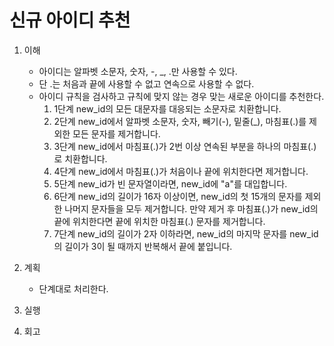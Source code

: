 # 신규 아이디 추천

1. 이해
    - 아이디는 알파벳 소문자, 숫자, -, _, .만 사용할 수 있다.
    - 단 .는 처음과 끝에 사용할 수 없고 연속으로 사용할 수 없다.
    - 아이디 규칙을 검사하고 규칙에 맞지 않는 경우 맞는 새로운 아이디를 추천한다.
      1. 1단계 new_id의 모든 대문자를 대응되는 소문자로 치환합니다.
      2. 2단계 new_id에서 알파벳 소문자, 숫자, 빼기(-), 밑줄(_), 마침표(.)를 제외한 모든 문자를 제거합니다.
      3. 3단계 new_id에서 마침표(.)가 2번 이상 연속된 부분을 하나의 마침표(.)로 치환합니다.
      4. 4단계 new_id에서 마침표(.)가 처음이나 끝에 위치한다면 제거합니다.
      5. 5단계 new_id가 빈 문자열이라면, new_id에 "a"를 대입합니다.
      6. 6단계 new_id의 길이가 16자 이상이면, new_id의 첫 15개의 문자를 제외한 나머지 문자들을 모두 제거합니다.
          만약 제거 후 마침표(.)가 new_id의 끝에 위치한다면 끝에 위치한 마침표(.) 문자를 제거합니다.
      7. 7단계 new_id의 길이가 2자 이하라면, new_id의 마지막 문자를 new_id의 길이가 3이 될 때까지 반복해서 끝에 붙입니다.
2. 계획
    - 단계대로 처리한다.

3. 실행

4. 회고
